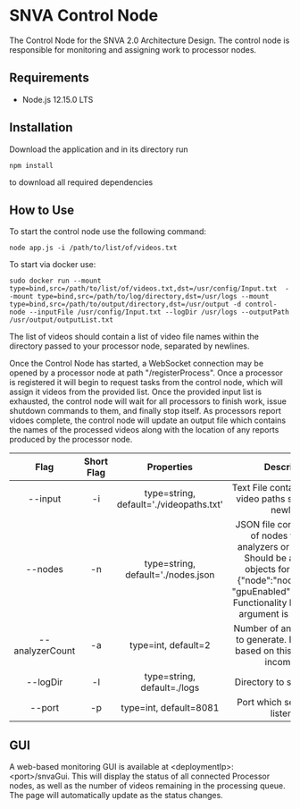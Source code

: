 # SNVA Control Node

The Control Node for the SNVA 2.0 Architecture Design. The control node is responsible for monitoring and assigning work to processor nodes.

## Requirements

- Node.js 12.15.0 LTS

## Installation

Download the application and in its directory run
```
npm install 
```
to download all required dependencies

## How to Use

To start the control node use the following command:

```
node app.js -i /path/to/list/of/videos.txt
```

To start via docker use:
```
sudo docker run --mount type=bind,src=/path/to/list/of/videos.txt,dst=/usr/config/Input.txt  --mount type=bind,src=/path/to/log/directory,dst=/usr/logs --mount type=bind,src=/path/to/output/directory,dst=/usr/output -d control-node --inputFile /usr/config/Input.txt --logDir /usr/logs --outputPath /usr/output/outputList.txt
```

The list of videos should contain a list of video file names within the directory passed to your processor node, separated by newlines.

Once the Control Node has started, a WebSocket connection may be opened by a processor node at path "/registerProcess".  Once a processor is registered it will begin to request tasks from the control node, which will assign it videos from the provided list.  Once the provided input list is exhausted, the control node will wait for all processors to finish work, issue shutdown commands to them, and finally stop itself. As processors report vidoes complete, the control node will update an output file which contains the names of the processed videos along with the location of any reports produced by the processor node.


Flag | Short Flag | Properties | Description
:------:|:---------------:|:---------------------:|:-----------:
--input|-i|type=string, default='./videopaths.txt'|Text File containing a list of video paths separated by newlines
--nodes|-n|type=string, default='./nodes.json| JSON file containing a list of nodes to use as analyzers or processors. Should be an array of objects formatted as: {"node":"nodeLocation", "gpuEnabled":"true\|false"}. Functionality based on this argument is incomplete.
--analyzerCount|-a|type=int, default=2|Number of analyzer nodes to generate. Functionality based on this argument is incomplete.
--logDir|-l|type=string, default=./logs|Directory to save log files.
--port|-p|type=int, default=8081|Port which server should listen on.

## GUI

A web-based monitoring GUI is available at \<deploymentIp\>:\<port\>/snvaGui. This will display the status of all connected Processor nodes, as well as the number of videos remaining in the processing queue. The page will automatically update as the status changes.
